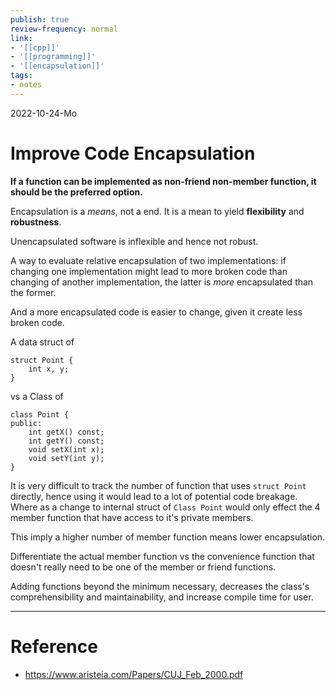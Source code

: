 ```yaml
---
publish: true
review-frequency: normal
link:
- '[[cpp]]'
- '[[programming]]'
- '[[encapsulation]]'
tags:
- notes
---
```

2022-10-24-Mo

# Improve Code Encapsulation

**If a function can be implemented as non-friend non-member function, it should be the preferred option.**

Encapsulation is a *means*, not a end. It is a mean to yield **flexibility** and **robustness**.

Unencapsulated software is inflexible and hence not robust.

A way to evaluate relative encapsulation of two implementations: if changing one implementation might lead to more broken code than changing of another implementation, the latter is *more* encapsulated than the former.

And a more encapsulated code is easier to change, given it create less broken code.

A data struct of
```
struct Point {
    int x, y;
}
```

vs a Class of
```
class Point {
public:
    int getX() const;
    int getY() const;
    void setX(int x);
    void setY(int y);
}
```

It is very difficult to track the number of function that uses `struct Point` directly, hence using it would lead to a lot of potential code breakage. Where as a change to internal struct of `Class Point` would only effect the 4 member function that have access to it's private members.

This imply a higher number of member function means lower encapsulation.

Differentiate the actual member function vs the convenience function that doesn't really need to be one of the member or friend functions.

Adding functions beyond the minimum necessary, decreases the class's comprehensibility and maintainability, and increase compile time for user.

---
# Reference
- https://www.aristeia.com/Papers/CUJ_Feb_2000.pdf